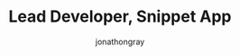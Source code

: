 ---
layout: person
image: jonathon.jpg
name: Jonathon Gray
author: jonathongray
title: Lead Developer, Snippet App
order: 11

social: 
  - account: twitter
    username: jdgray
  - account: facebook
    username: jonathon.gray
  - account: github
    username: jdgray
  - account: instagram
    username: jdgray03
  - account: spotify
    username: jdgray03
    
---